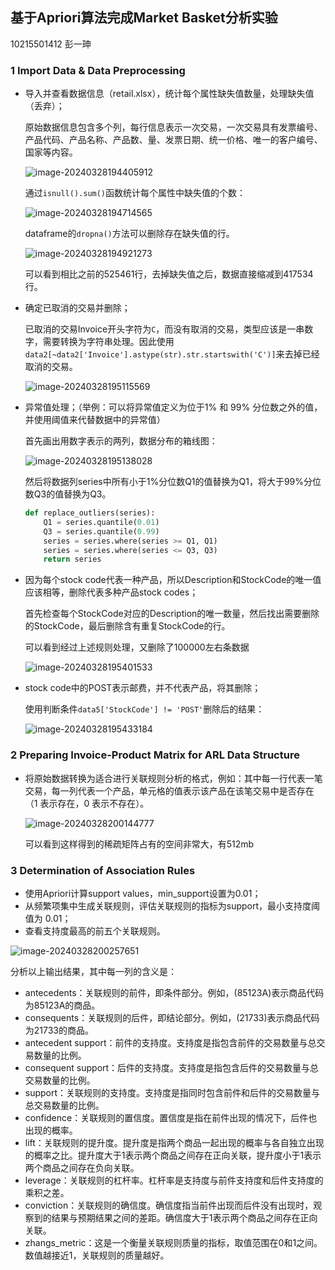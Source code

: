 ## 基于Apriori算法完成Market Basket分析实验

10215501412 彭一珅

### 1 Import Data & Data Preprocessing

- 导入并查看数据信息（retail.xlsx），统计每个属性缺失值数量，处理缺失值（丢弃）；

  原始数据信息包含多个列，每行信息表示一次交易，一次交易具有发票编号、产品代码、产品名称、产品数、量、发票日期、统一价格、唯一的客户编号、国家等内容。

  ![image-20240328194405912](assets/image-20240328194405912.png)

  通过`isnull().sum()`函数统计每个属性中缺失值的个数：

  ![image-20240328194714565](assets/image-20240328194714565.png)

  dataframe的`dropna()`方法可以删除存在缺失值的行。

  ![image-20240328194921273](assets/image-20240328194921273.png)

  可以看到相比之前的525461行，去掉缺失值之后，数据直接缩减到417534行。

- 确定已取消的交易并删除；

  已取消的交易Invoice开头字符为`C`，而没有取消的交易，类型应该是一串数字，需要转换为字符串处理。因此使用`data2[~data2['Invoice'].astype(str).str.startswith('C')]`来去掉已经取消的交易。

  ![image-20240328195115569](assets/image-20240328195115569.png)

- 异常值处理；（举例：可以将异常值定义为位于1% 和 99% 分位数之外的值，并使用阈值来代替数据中的异常值）

  首先画出用数字表示的两列，数据分布的箱线图：

  ![image-20240328195138028](assets/image-20240328195138028.png)

  然后将数据列series中所有小于1%分位数Q1的值替换为Q1，将大于99%分位数Q3的值替换为Q3。

  ```py
  def replace_outliers(series):
      Q1 = series.quantile(0.01)
      Q3 = series.quantile(0.99)
      series = series.where(series >= Q1, Q1)
      series = series.where(series <= Q3, Q3)
      return series
  ```

- 因为每个stock code代表一种产品，所以Description和StockCode的唯一值应该相等，删除代表多种产品stock codes；

  首先检查每个StockCode对应的Description的唯一数量，然后找出需要删除的StockCode，最后删除含有重复StockCode的行。

  可以看到经过上述规则处理，又删除了100000左右条数据

  ![image-20240328195401533](assets/image-20240328195401533.png)

- stock code中的POST表示邮费，并不代表产品，将其删除；

  使用判断条件`data5['StockCode'] != 'POST'`删除后的结果：

  ![image-20240328195433184](assets/image-20240328195433184.png)

### 2 Preparing Invoice-Product Matrix for ARL Data Structure

- 将原始数据转换为适合进行关联规则分析的格式，例如：其中每一行代表一笔交易，每一列代表一个产品，单元格的值表示该产品在该笔交易中是否存在（1 表示存在，0 表示不存在）。

  ![image-20240328200144777](assets/image-20240328200144777.png)

  可以看到这样得到的稀疏矩阵占有的空间非常大，有512mb

### 3 Determination of Association Rules

- 使用Apriori计算support values，min_support设置为0.01；
- 从频繁项集中生成关联规则，评估关联规则的指标为support，最小支持度阈值为 0.01；
- 查看支持度最高的前五个关联规则。

![image-20240328200257651](assets/image-20240328200257651.png)

分析以上输出结果，其中每一列的含义是：

- antecedents：关联规则的前件，即条件部分。例如，(85123A)表示商品代码为85123A的商品。
- consequents：关联规则的后件，即结论部分。例如，(21733)表示商品代码为21733的商品。
- antecedent support：前件的支持度。支持度是指包含前件的交易数量与总交易数量的比例。
- consequent support：后件的支持度。支持度是指包含后件的交易数量与总交易数量的比例。
- support：关联规则的支持度。支持度是指同时包含前件和后件的交易数量与总交易数量的比例。
- confidence：关联规则的置信度。置信度是指在前件出现的情况下，后件也出现的概率。
- lift：关联规则的提升度。提升度是指两个商品一起出现的概率与各自独立出现的概率之比。提升度大于1表示两个商品之间存在正向关联，提升度小于1表示两个商品之间存在负向关联。
- leverage：关联规则的杠杆率。杠杆率是支持度与前件支持度和后件支持度的乘积之差。
- conviction：关联规则的确信度。确信度指当前件出现而后件没有出现时，观察到的结果与预期结果之间的差距。确信度大于1表示两个商品之间存在正向关联。
- zhangs_metric：这是一个衡量关联规则质量的指标，取值范围在0和1之间。数值越接近1，关联规则的质量越好。

